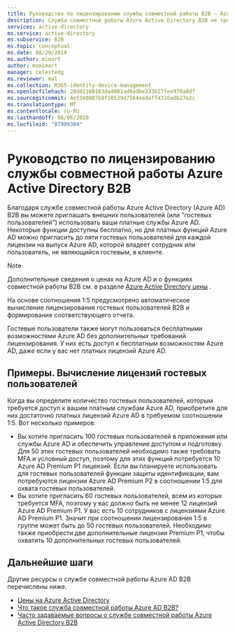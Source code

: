 ```yaml
---
title: Руководство по лицензированию службы совместной работы B2B — Azure Active Directory | Документация Майкрософт
description: Служба совместной работы Azure Active Directory B2B не требует платных лицензий Azure AD, но вы можете получить платные функции для гостевых пользователей B2B
services: active-directory
ms.service: active-directory
ms.subservice: B2B
ms.topic: conceptual
ms.date: 08/29/2019
ms.author: mimart
author: msmimart
manager: celestedg
ms.reviewer: mal
ms.collection: M365-identity-device-management
ms.openlocfilehash: 28d02160163da4081ad8adbe233b27fee970a0df
ms.sourcegitcommit: 4e5560887b8f10539d7564eedaff4316adb27e2c
ms.translationtype: MT
ms.contentlocale: ru-RU
ms.lasthandoff: 08/06/2020
ms.locfileid: "87909304"
---
```

# <a name="azure-active-directory-b2b-collaboration-licensing-guidance"></a>Руководство по лицензированию службы совместной работы Azure Active Directory B2B

Благодаря службе совместной работы Azure Active Directory (Azure AD) B2B вы можете приглашать внешних пользователей (или "гостевых пользователей") использовать ваши платные службы Azure AD. Некоторые функции доступны бесплатно, но для платных функций Azure AD можно пригласить до пяти гостевых пользователей для каждой лицензии на выпуск Azure AD, которой владеет сотрудник или пользователь, не являющийся гостевым, в клиенте.

> [!NOTE]
> Дополнительные сведения о ценах на Azure AD и о функциях совместной работы B2B см. в разделе [Azure Active Directory цены](https://azure.microsoft.com/pricing/details/active-directory/) .

На основе соотношения 1:5 предусмотрено автоматическое вычисление лицензирования гостевых пользователей B2B и формирование соответствующего отчета. 

Гостевые пользователи также могут пользоваться бесплатными возможностями Azure AD без дополнительных требований лицензирования. У них есть доступ к бесплатным возможностям Azure AD, даже если у вас нет платных лицензий Azure AD. 

## <a name="examples-calculating-guest-user-licenses"></a>Примеры. Вычисление лицензий гостевых пользователей
Когда вы определите количество гостевых пользователей, которым требуется доступ к вашим платным службам Azure AD, приобретите для них достаточно платных лицензий Azure AD в требуемом соотношении 1:5. Вот несколько примеров:

- Вы хотите пригласить 100 гостевых пользователей в приложения или службы Azure AD и обеспечить управление доступом и подготовку. Для 50 этих гостевых пользователей необходимо также требовать MFA и условный доступ, поэтому для этих функций потребуется 10 Azure AD Premium P1 лицензий. Если вы планируете использовать для гостевых пользователей функции защиты идентификации, вам потребуются лицензии Azure AD Premium P2 в соотношении 1:5 для охвата гостевых пользователей.
- Вы хотите пригласить 60 гостевых пользователей, всем из которых требуется MFA, поэтому у вас должно быть не менее 12 лицензий Azure AD Premium P1. У вас есть 10 сотрудников с лицензиями Azure AD Premium P1. Значит при соотношении лицензирования 1:5 в группе может быть до 50 гостевых пользователей. Необходимо также приобрести две дополнительные лицензии Premium P1, чтобы охватить 10 дополнительных гостевых пользователей.

## <a name="next-steps"></a>Дальнейшие шаги

Другие ресурсы о службе совместной работы Azure AD B2B перечислены ниже.

* [Цены на Azure Active Directory](https://azure.microsoft.com/pricing/details/active-directory/)
* [Что такое служба совместной работы Azure AD B2B?](what-is-b2b.md)
* [Часто задаваемые вопросы о службе совместной работы Azure Active Directory B2B](faq.md)
